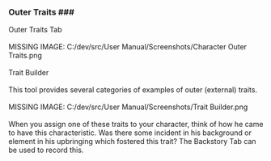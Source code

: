 ### Outer Traits ### <br/>
Outer Traits Tab <br/>
 <br/>
MISSING IMAGE: C:/dev/src/User Manual/Screenshots/Character Outer Traits.png <br/>
 <br/>
Trait Builder <br/>
 <br/>
This tool provides several categories of examples of outer (external) traits. <br/>
 <br/>
MISSING IMAGE: C:/dev/src/User Manual/Screenshots/Trait Builder.png <br/>
 <br/>
When you assign one of these traits to your character, think of how he came to have this characteristic.  Was there some incident in his background or element in his upbringing which fostered this trait? The Backstory Tab can be used to record this. <br/>
 <br/>
